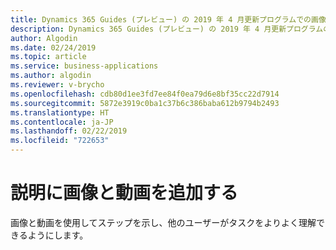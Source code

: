 ```yaml
---
title: Dynamics 365 Guides (プレビュー) の 2019 年 4 月更新プログラムでの画像と動画機能
description: Dynamics 365 Guides (プレビュー) の 2019 年 4 月更新プログラムの機能では、オペレーターがガイド タスクを理解するのを助ける画像と動画を追加できます。
author: Algodin
ms.date: 02/24/2019
ms.topic: article
ms.service: business-applications
ms.author: algodin
ms.reviewer: v-brycho
ms.openlocfilehash: cdb80d1ee3fd7ee84f0ea79d6e8bf35cc22d7914
ms.sourcegitcommit: 5872e3919c0ba1c37b6c386baba612b9794b2493
ms.translationtype: HT
ms.contentlocale: ja-JP
ms.lasthandoff: 02/22/2019
ms.locfileid: "722653"
---
```

# <a name="add-images-and-videos-to-your-instructions"></a>説明に画像と動画を追加する

画像と動画を使用してステップを示し、他のユーザーがタスクをよりよく理解できるようにします。
